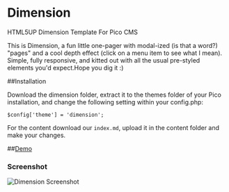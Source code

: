 # Dimension
HTML5UP Dimension Template For Pico CMS

This is Dimension, a fun little one-pager with modal-ized (is that a word?) "pages" and a cool depth effect (click on a menu item to see what I mean). Simple, fully responsive, and kitted out with all the usual pre-styled elements you'd expect.Hope you dig it :)

##Installation

Download the dimension folder, extract it to the themes folder of your Pico installation, and change the following setting within your config.php:

`$config['theme'] = 'dimension';`

For the content download our `index.md`, upload it in the content folder and make your changes.

##<a href="https://html5up.net/uploads/demos/dimension/">Demo</a>

### Screenshot
![Dimension Screenshot](http://www.zupimages.net/up/17/52/07u9.jpg)

